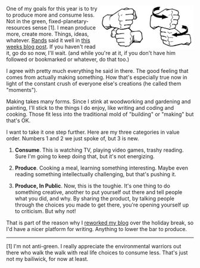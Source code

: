 <!-- 
.. title: Consume &lt; Produce &lt; Produce Publicly
.. slug: consume-produce-public
.. link: 
.. description: 
.. tags: Life
.. date: 2014/01/08 1:00am
-->

<p><img style="float:right" class="postimage" src="/f/make-asl.gif" alt="\"make\" in American Sign Language" width=50%></p>

One of my goals for this year is to try to produce more and consume
less. Not in the green, fixed-planetary-resources sense \[1\]. I
mean produce more, create more. Things, ideas, whatever. [Rands][r]
said it well in [this weeks blog post][builders]. If you
haven't read it, go do so now, I'll wait. (and while you're at it,
if you don't have him followed or bookmarked or whatever, do that
too.)

  [r]: https://twitter.com/rands
  [builders]: http://randsinrepose.com/archives/the-builders-high/

I agree with pretty much everything he said in there. The good
feeling that comes from actually making something. How that's
especially true now in light of the constant crush of everyone
else's creations (he called them "moments"). 

Making takes many forms. Since I stink at woodworking and gardening
and painting, I'll stick to the things I do enjoy, like writing and
coding and cooking. Those fit less into the traditional mold of
"building" or "making" but that's OK.

I want to take it one step further. Here are my three categories
in value order. Numbers 1 and 2 we just spoke of, but 3 is new.

1. **Consume**. This is watching TV, playing video games, trashy
   reading. Sure I'm going to keep doing that, but it's not energizing.

2. **Produce**. Cooking a meal, learning something interesting. Maybe
   even reading something intellectually challenging, but that's pushing
   it.

3. **Produce, In Public**. Now, this is the toughie. It's one thing to 
   do something creative, another to put yourself out there and tell 
   people what you did, and why. By sharing the product, by talking
   people through the choices you made to get there, you're opening
   yourself up to criticism. But why not!

That is part of the reason why I [reworked my blog][nikola] over the
holiday break, so I'd have a nicer platform for writing. Anything to
lower the bar to produce.

  [nikola]: http://127.0.0.1:8000/posts/switching-to-static.html

-------------

[1] I'm not anti-green. I really appreciate the environmental
warriors out there who walk the walk with real life choices to
consume less. That's just not my bailiwick, for now at least.

<!-- vim set fo+=awn ai tw=72 -->
